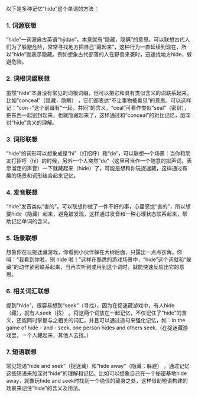 以下是多种记忆“hide”这个单词的方法：

### 1. 词源联想
“hide”一词源自古英语“hȳdan”，本意就有“隐藏，隐瞒”的意思。可以联想古代人们为了躲避危险，常常寻找地方把自己“藏起来”，这种行为一直延续到现在，所以“hide”就表示隐藏。例如想象古代部落的人在野兽来袭时，迅速找地方hide，躲避危险。 

### 2. 词根词缀联想
虽然“hide”本身没有常见的词根词缀，但可以把它和具有类似含义的词联系起来。比如“conceal”（隐藏，隐瞒） ，它们都表达“不让事物被看见”的意思。可以这样记：“con -”这个前缀有“一起，共同”的含义，“ceal”可看作类似“seal”（密封），把东西一起密封起来，也就隐藏起来了，这样通过和“conceal”的对比记忆，加深对“hide”含义的理解。

### 3. 词形联想
“hide”的词形可以想象成是“hi”（打招呼）和“de”，可以联想一个场景：当你和朋友打招呼（hi）的时候，另外一个人突然“de”（这里可当作一个随意的拟声词，表示溜走的声音）一下就藏起来（hide）了，可能是想和你玩捉迷藏，这样通过有趣的场景和词形结合起来记忆。

### 4. 发音联想
“hide”发音类似“害的”。可以联想你做了一件不好的事，心里感觉“害的”，所以想要hide（隐藏）起来，避免被发现，这样通过发音和一种心理状态联系起来，帮助记忆单词的含义。

### 5. 场景联想
想象你在玩捉迷藏游戏，你看到小伙伴躲在大树后面，只露出一点点衣角。你喊：“我看到你啦，别 hide 啦！”这样在熟悉的游戏场景中，“hide”这个词就和“躲藏”的动作紧密联系起来，当再次听到或用到这个词时，就能快速反应出它的意思。

### 6. 相关词汇联想
提到“hide”，很容易想到“seek”（寻找），因为在捉迷藏游戏中，有人hide（藏），就有人seek（找） 。将这两个词放在一起记忆，不仅记住了“hide”的含义，还能同时掌握与之相关的词汇，并且可以通过造句来强化记忆，如：In the game of hide - and - seek, one person hides and others seek.（在捉迷藏游戏里，一个人藏起来，其他人去找。）

### 7. 短语联想
常见短语“hide and seek”（捉迷藏）和“hide away”（隐藏；躲避） 。通过记忆这些短语来加深对“hide”的理解和记忆。比如可以想象自己在一个秘密基地hide away，就像玩hide and seek时找到一个绝佳的藏身之处，这样借助短语构建的场景来记住“hide”的含义及用法。 